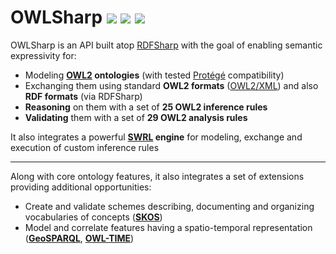 # OWLSharp <a href="https://github.com/mdesalvo/OWLSharp/releases"><img src="https://img.shields.io/nuget/v/OWLSharp?style=flat-square&color=abcdef&logo=nuget&label=version"/></a> <a href="https://www.nuget.org/packages/OWLSharp"><img src="https://img.shields.io/nuget/dt/OWLSharp?style=flat-square&color=abcdef&logo=nuget&label=downloads"/></a> <a href="https://app.codecov.io/gh/mdesalvo/OWLSharp"><img src="https://img.shields.io/codecov/c/github/mdesalvo/OWLSharp?style=flat-square&color=04aa6d&logo=codecov&label=coverage"/></a>

OWLSharp is an API built atop <a href="https://github.com/mdesalvo/RDFSharp">RDFSharp</a> with the goal of enabling semantic expressivity for:
<ul>
  <li>Modeling <b><a href="https://www.w3.org/TR/owl2-overview/">OWL2</a> ontologies</b> (with tested <a href="https://protege.stanford.edu/">Protégé</a> compatibility)</li>
  <li>Exchanging them using standard <b>OWL2 formats</b> (<a href="https://www.w3.org/TR/owl2-xml-serialization/">OWL2/XML</a>) and also <b>RDF formats</b> (via RDFSharp)
  <li><b>Reasoning</b> on them with a set of <b>25 OWL2 inference rules</b></li>
  <li><b>Validating</b> them with a set of <b>29 OWL2 analysis rules</b></li>
</ul>
It also integrates a powerful <b><a href="https://www.w3.org/submissions/SWRL/">SWRL</a> engine</b> for modeling, exchange and execution of custom inference rules
<hr style="height:0.05em" />

Along with core ontology features, it also integrates a set of extensions providing additional opportunities:
<ul>
  <li>Create and validate schemes describing, documenting and organizing vocabularies of concepts (<b><a href="https://www.w3.org/TR/skos-reference">SKOS</a></b>)</li>
  <li>Model and correlate features having a spatio-temporal representation (<b><a href="https://docs.ogc.org/is/22-047r1/22-047r1.html">GeoSPARQL</a></b>, <b><a href="https://www.w3.org/TR/owl-time/">OWL-TIME</a></b>)</li>
</ul>

